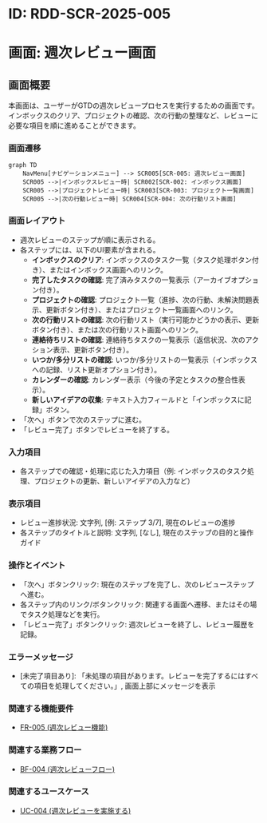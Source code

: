 # ID: RDD-SCR-2025-005

# 画面: 週次レビュー画面

## 画面概要

本画面は、ユーザーがGTDの週次レビュープロセスを実行するための画面です。インボックスのクリア、プロジェクトの確認、次の行動の整理など、レビューに必要な項目を順に進めることができます。

### 画面遷移

```mermaid
graph TD
    NavMenu[ナビゲーションメニュー] --> SCR005[SCR-005: 週次レビュー画面]
    SCR005 -->|インボックスレビュー時| SCR002[SCR-002: インボックス画面]
    SCR005 -->|プロジェクトレビュー時| SCR003[SCR-003: プロジェクト一覧画面]
    SCR005 -->|次の行動レビュー時| SCR004[SCR-004: 次の行動リスト画面]
```

### 画面レイアウト

- 週次レビューのステップが順に表示される。
- 各ステップには、以下のUI要素が含まれる。
  - **インボックスのクリア**: インボックスのタスク一覧（タスク処理ボタン付き）、またはインボックス画面へのリンク。
  - **完了したタスクの確認**: 完了済みタスクの一覧表示（アーカイブオプション付き）。
  - **プロジェクトの確認**: プロジェクト一覧（進捗、次の行動、未解決問題表示、更新ボタン付き）、またはプロジェクト一覧画面へのリンク。
  - **次の行動リストの確認**: 次の行動リスト（実行可能かどうかの表示、更新ボタン付き）、または次の行動リスト画面へのリンク。
  - **連絡待ちリストの確認**: 連絡待ちタスクの一覧表示（返信状況、次のアクション表示、更新ボタン付き）。
  - **いつか/多分リストの確認**: いつか/多分リストの一覧表示（インボックスへの記録、リスト更新オプション付き）。
  - **カレンダーの確認**: カレンダー表示（今後の予定とタスクの整合性表示）。
  - **新しいアイデアの収集**: テキスト入力フィールドと「インボックスに記録」ボタン。
- 「次へ」ボタンで次のステップに進む。
- 「レビュー完了」ボタンでレビューを終了する。

### 入力項目

- 各ステップでの確認・処理に応じた入力項目（例: インボックスのタスク処理、プロジェクトの更新、新しいアイデアの入力など）

### 表示項目

- レビュー進捗状況: 文字列, [例: ステップ 3/7], 現在のレビューの進捗
- 各ステップのタイトルと説明: 文字列, [なし], 現在のステップの目的と操作ガイド

### 操作とイベント

- 「次へ」ボタンクリック: 現在のステップを完了し、次のレビューステップへ進む。
- 各ステップ内のリンク/ボタンクリック: 関連する画面へ遷移、またはその場でタスク処理などを実行。
- 「レビュー完了」ボタンクリック: 週次レビューを終了し、レビュー履歴を記録。

### エラーメッセージ

- [未完了項目あり]: 「未処理の項目があります。レビューを完了するにはすべての項目を処理してください。」, 画面上部にメッセージを表示

### 関連する機能要件

- [FR-005 (週次レビュー機能)](../functional-requirements/fr-005-weekly-review-function.md)

### 関連する業務フロー

- [BF-004 (週次レビューフロー)](../business-flows/bf-004-weekly-review-flow.md)

### 関連するユースケース

- [UC-004 (週次レビューを実施する)](../use-cases/uc-004-perform-weekly-review.md)
